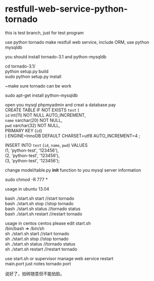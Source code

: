 restfull-web-service-python-tornado
=======

this is test branch, just for test program

use python tornado make restfull web service, include ORM, use python mysqldb

you should install tornado-3.1 and python-mysqldb

cd tornado-3.1/  
python setup.py build  
sudo python setup.py install  

~make sure tornado can be work

sudo apt-get install python-mysqldb  

open you mysql phpmyadmin and creat a database pay  
CREATE TABLE IF NOT EXISTS `test` (  
  `id` int(11) NOT NULL AUTO_INCREMENT,  
  `name` varchar(20) NOT NULL,  
  `pwd` varchar(32) NOT NULL,  
  PRIMARY KEY (`id`)  
) ENGINE=InnoDB  DEFAULT CHARSET=utf8 AUTO_INCREMENT=4 ;  

INSERT INTO `test` (`id`, `name`, `pwd`) VALUES  
(1, 'python-test', '123456'),  
(2, 'python-test', '123456'),  
(3, 'python-test', '123456');  

change model/table.py __init__ function to you mysql server information  

sudo chmod -R 777 *  

usage in ubuntu 13.04  

bash ./start.sh start //start tornado  
bash ./start.sh stop //stop tornado  
bash ./start.sh status //tornado status   
bash ./start.sh restart //restart tornado  

usage in centos
centos please edit start.sh  
/bin/bash => /bin/sh  
sh ./start.sh start //start tornado  
sh ./start.sh stop //stop tornado  
sh ./start.sh status //tornado status   
sh ./start.sh restart //restart tornado  

use start.sh or supervisor manage web service restart  
main.port just notes tornado port  

说好了，拍砖随意但不能拍脸。
